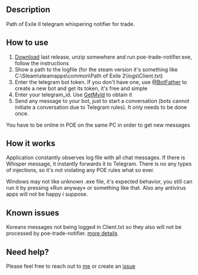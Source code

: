 
## Description
Path of Exile II telegram whispering notifier for trade.

## How to use
1. [Download](https://github.com/seorgiy/poe-trade-notifier/releases/latest) last release, unzip somewhere and run poe-trade-notifier.exe, follow the instructions
2. Show a path to the logfile (for the steam version it's something like C:\Steam\steamapps\common\Path of Exile 2\logs\Client.txt)
3. Enter the telegram bot token. If you don't have one, use [@BotFather](https://t.me/botfather) to create a new bot and get its token, it's free and simple
4. Enter your telegram_id. Use [GetMyId](https://t.me/getmyid_bot) to obtain it
5. Send any message to your bot, just to start a conversation (bots cannot initiate a conversation due to Telegram rules). It only needs to be done once.

You have to be online in POE on the same PC in order to get new messages

## How it works
Application constantly observes log file with all chat messages. If there is Whisper message, it instantly forwards it to Telegram.
There is no any types of injections, so it's not violating any POE rules what so ever.

Windows may not like unknown .exe file, it's expected behavior, you still can run it by pressing «Run anyway» or something like that. Also any antivirus apps will not be happy i suppose.

## Known issues
Koreans messages not being logged in Client.txt so they also will not be processed by poe-trade-notifier. [more details](https://www.reddit.com/r/pathofexile/comments/c6yijd/bug_important_korean_whispers_not_being_logged_in/)

## Need help?
Please feel free to reach out to [me](https://t.me/seorgiy) or create an [issue](https://github.com/seorgiy/poe-trade-notifier/issues)
